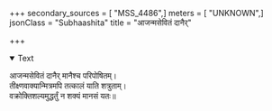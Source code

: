 +++
secondary_sources = [ "MSS_4486",]
meters = [ "UNKNOWN",]
jsonClass = "Subhaashita"
title = "आजन्मसेवितं दानैर्"

+++

<details open><summary>Text</summary>

आजन्मसेवितं दानैर् मानैश्च परिपोषितम्।  
तीक्ष्णवाक्यान्मित्रमपि तत्कालं याति शत्रुताम्।  
वक्रोक्तिशल्यमुद्धर्तुं न शक्यं मानसं यतः॥
</details>
